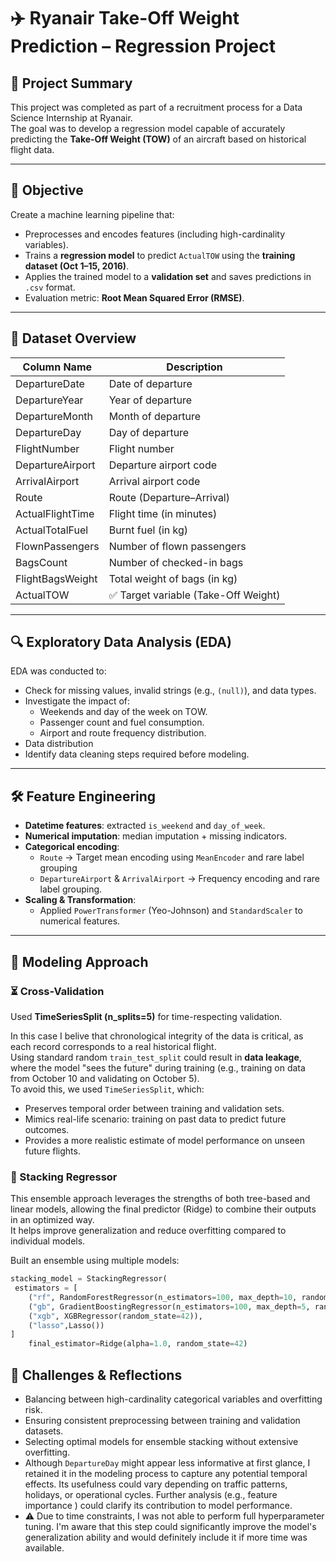 # ✈️ Ryanair Take-Off Weight Prediction – Regression Project

## 📌 Project Summary
This project was completed as part of a recruitment process for a Data Science Internship at Ryanair.  
The goal was to develop a regression model capable of accurately predicting the **Take-Off Weight (TOW)** of an aircraft based on historical flight data.

---

## 🧠 Objective
Create a machine learning pipeline that:
- Preprocesses and encodes features (including high-cardinality variables).
- Trains a **regression model** to predict `ActualTOW` using the **training dataset (Oct 1–15, 2016)**.
- Applies the trained model to a **validation set** and saves predictions in `.csv` format.
- Evaluation metric: **Root Mean Squared Error (RMSE)**.

---

## 📁 Dataset Overview

| Column Name         | Description                          |
|---------------------|--------------------------------------|
| DepartureDate       | Date of departure                    |
| DepartureYear       | Year of departure                    |
| DepartureMonth      | Month of departure                   |
| DepartureDay        | Day of departure                     |
| FlightNumber        | Flight number                        |
| DepartureAirport    | Departure airport code               |
| ArrivalAirport      | Arrival airport code                 |
| Route               | Route (Departure–Arrival)            |
| ActualFlightTime    | Flight time (in minutes)             |
| ActualTotalFuel     | Burnt fuel (in kg)                   |
| FlownPassengers     | Number of flown passengers           |
| BagsCount           | Number of checked-in bags            |
| FlightBagsWeight    | Total weight of bags (in kg)         |
| ActualTOW           | ✅ Target variable (Take-Off Weight) |

---

## 🔍 Exploratory Data Analysis (EDA)
EDA was conducted to:
- Check for missing values, invalid strings (e.g., `(null)`), and data types.
- Investigate the impact of:
  - Weekends and day of the week on TOW.
  - Passenger count and fuel consumption.
  - Airport and route frequency distribution.
- Data distribution
- Identify data cleaning steps required before modeling.

---

## 🛠️ Feature Engineering
- **Datetime features**: extracted `is_weekend` and `day_of_week`.
- **Numerical imputation**: median imputation + missing indicators.
- **Categorical encoding**:
  - `Route` → Target mean encoding using `MeanEncoder` and rare label grouping
  - `DepartureAirport` & `ArrivalAirport` → Frequency encoding and rare label grouping.
- **Scaling & Transformation**:
  - Applied `PowerTransformer` (Yeo-Johnson) and `StandardScaler` to numerical features.

---

## 🤖 Modeling Approach

### ⏳ Cross-Validation
Used **TimeSeriesSplit (n_splits=5)** for time-respecting validation.

In this case I belive that chronological integrity of the data is critical, as each record corresponds to a real historical flight.  
Using standard random `train_test_split` could result in **data leakage**, where the model "sees the future" during training (e.g., training on data from October 10 and validating on October 5).  
To avoid this, we used `TimeSeriesSplit`, which:
- Preserves temporal order between training and validation sets.
- Mimics real-life scenario: training on past data to predict future outcomes.
- Provides a more realistic estimate of model performance on unseen future flights.

### 🔄 Stacking Regressor
This ensemble approach leverages the strengths of both tree-based and linear models, allowing the final predictor (Ridge) to combine their outputs in an optimized way.  
It helps improve generalization and reduce overfitting compared to individual models.

Built an ensemble using multiple models:

```python
stacking_model = StackingRegressor(
 estimators = [
    ("rf", RandomForestRegressor(n_estimators=100, max_depth=10, random_state=42)),
    ("gb", GradientBoostingRegressor(n_estimators=100, max_depth=5, random_state=42)),
    ("xgb", XGBRegressor(random_state=42)),
    ("lasso",Lasso())
]
    final_estimator=Ridge(alpha=1.0, random_state=42)
```
## 🚧 Challenges & Reflections
- Balancing between high-cardinality categorical variables and overfitting risk.
- Ensuring consistent preprocessing between training and validation datasets.
- Selecting optimal models for ensemble stacking without extensive overfitting.
- Although `DepartureDay` might appear less informative at first glance, I retained it in the modeling process to capture any potential temporal effects. Its usefulness could vary depending on traffic patterns, holidays, or operational cycles. Further analysis (e.g., feature importance ) could clarify its contribution to model performance.
- ⚠️ Due to time constraints, I was not able to perform full hyperparameter tuning.
I'm aware that this step could significantly improve the model's generalization ability and would definitely include it if more time was available.
